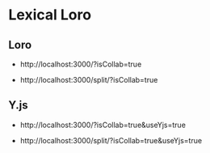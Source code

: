 # Lexical Loro

## Loro

- http://localhost:3000/?isCollab=true

- http://localhost:3000/split/?isCollab=true

## Y.js

- http://localhost:3000/?isCollab=true&useYjs=true

- http://localhost:3000/split/?isCollab=true&useYjs=true
